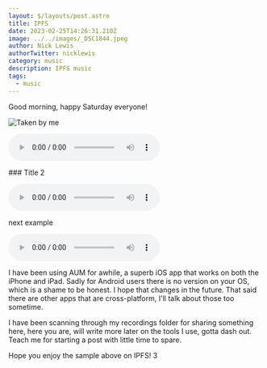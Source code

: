 ```yaml
---
layout: $/layouts/post.astro
title: IPFS
date: 2023-02-25T14:26:31.210Z
image: ../../images/_DSC1844.jpeg
author: Nick Lewis
authorTwitter: nicklewis
category: music
description: IPFS music
tags:
  - music
---
```

Good morning, happy Saturday everyone!

![Taken by me](https://ipfs.io/ipfs/QmeoBxBtczpf7gYKQicMZDmYLD8Yt2xW2SsxvvYN2tjEUg?filename=_DSC0369.jpg)

<audio controls>
  <source src="https://bafybeihkibnkbhnterd4cvach7tdu4vwjagbozzxjfa2muz4sh6ikvcfkq.ipfs.nftstorage.link/" type="audio/mpeg">
  Your browser does not support the audio element.
</audio>

### Title 2

<audio controls>
  <source src="https://ipfs.io/ipfs/Qmd4isXVKQKLVGTuoKjzGZGFvrwVbQgM4UJkDnAsB5va8s?filename=01%202020%20Lead.mp3" type="audio/mpeg">
  Your browser does not support the audio element.
</audio>

next example

<audio controls>
  <source src="https://ipfs.io/ipfs/QmQgYrTDtcBdV2VuqawVxpL3h3ck2QrfQaLuumWPr38iVH?filename=Pigments.wav" type="audio/mpeg">
  Your browser does not support the audio element.
</audio>

I have been using AUM for awhile, a superb iOS app that works on both the iPhone and iPad. Sadly for Android users there is no version on your OS, which is a shame to be honest. I hope that changes in the future. That said there are other apps that are cross-platform, I'll talk about those too sometime.

I have been scanning through my recordings folder for sharing something here, here you are, will write more later on the tools I use, gotta dash out. Teach me for starting a post with little time to spare.

Hope you enjoy the sample above on IPFS!
3